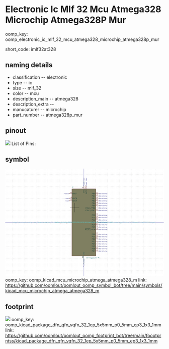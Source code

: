 # Electronic Ic Mlf 32 Mcu Atmega328 Microchip Atmega328P Mur
oomp_key: oomp_electronic_ic_mlf_32_mcu_atmega328_microchip_atmega328p_mur  

short_code: imlf32at328
## naming details
* classification -- electronic
* type -- ic
* size -- mlf_32
* color -- mcu
* description_main -- atmega328
* description_extra -- 
* manucaturer -- microchip
* part_number -- atmega328p_mur
## pinout
![](working_pinout_600.png)
List of Pins:

## symbol

![](symbol/0/working/working_600.png)
oomp_key: oomp_kicad_mcu_microchip_atmega_atmega328_m
link: https://github.com/oomlout/oomlout_oomp_symbol_bot/tree/main/symbols/kicad_mcu_microchip_atmega_atmega328_m


## footprint

![](footprint/0/working/working_600.png)
oomp_key: oomp_kicad_package_dfn_qfn_vqfn_32_1ep_5x5mm_p0_5mm_ep3_1x3_1mm
link: https://github.com/oomlout/oomlout_oomp_footprint_bot/tree/main/foootprntss/kicad_package_dfn_qfn_vqfn_32_1ep_5x5mm_p0_5mm_ep3_1x3_1mm
